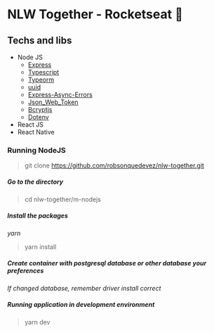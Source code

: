 # NLW Together - Rocketseat :rocket:

## Techs and libs

- Node JS
    - [Express](https://expressjs.com/pt-br/)
    - [Typescript](https://www.typescriptlang.org/)
    - [Typeorm](https://typeorm.io/#/)
    - [uuid](https://www.npmjs.com/package/uuid)
    - [Express-Async-Errors](https://www.npmjs.com/package/express-async-errors)
    - [Json_Web_Token](https://jwt.io/)
    - [Bcryptjs](https://www.npmjs.com/package/bcryptjs)
    - [Dotenv](https://www.npmjs.com/package/dotenv)
- React JS
- React Native

### Running NodeJS

> git clone https://github.com/robsonquedevez/nlw-together.git

##### Go to the directory

> cd nlw-together/m-nodejs

##### Install the packages

_yarn_

> yarn install


##### Create container with postgresql database or other database your preferences
_If changed database, remember driver install correct_

##### Running application in development environment

> yarn dev
